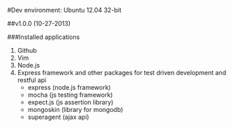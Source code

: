 #Dev environment: Ubuntu 12.04 32-bit

##v1.0.0 (10-27-2013)

###Installed applications
1. Github
2. Vim
3. Node.js
4. Express framework and other packages for test driven development and restful api 
	* express (node.js framework)
 	* mocha (js testing framework)
 	* expect.js (js assertion library)
 	* mongoskin (library for mongodb)
 	* superagent (ajax api)
